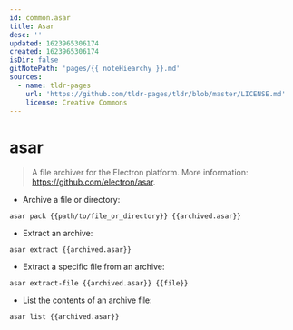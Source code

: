 ```yaml
---
id: common.asar
title: Asar
desc: ''
updated: 1623965306174
created: 1623965306174
isDir: false
gitNotePath: 'pages/{{ noteHiearchy }}.md'
sources:
  - name: tldr-pages
    url: 'https://github.com/tldr-pages/tldr/blob/master/LICENSE.md'
    license: Creative Commons
---
```

# asar

> A file archiver for the Electron platform.
> More information: <https://github.com/electron/asar>.

- Archive a file or directory:

`asar pack {{path/to/file_or_directory}} {{archived.asar}}`

- Extract an archive:

`asar extract {{archived.asar}}`

- Extract a specific file from an archive:

`asar extract-file {{archived.asar}} {{file}}`

- List the contents of an archive file:

`asar list {{archived.asar}}`

